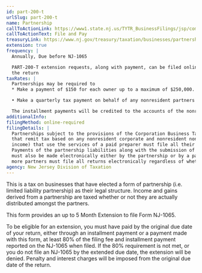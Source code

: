 ```yaml
---
id: part-200-t
urlSlug: part-200-t
name: Partnership
callToActionLink: https://www1.state.nj.us/TYTR_BusinessFilings/jsp/common/Login.jsp?taxcode=43
callToActionText: File and Pay
treasuryLink: https://www.nj.gov/treasury/taxation/businesses/partnerships/index.shtml
extension: true
frequency: |
  Annually, Due before NJ-1065

  PART-200-T extension requests, along with payment, can be filed online until 11:59 p.m. on or before the original due date of
  the return
taxRates: |
  Partnerships may be required to
  * Make a payment of $150 for each owner up to a maximum of $250,000. The State also requires a 50% installment payment, unless it is the partnership’s final year of operation;

  • Make a quarterly tax payment on behalf of any nonresident partners equal to 25% of the tax due, on the 15th day of the 4th, 6th, and 9th month of the tax year.

  The installment payments will be credited to the accounts of the nonresident partners in proportion to their share of ownership.
additionalInfo:
filingMethod: online-required
filingDetails: |
  Partnerships subject to the provisions of the Corporation Business Tax Act (that is partnerships
  that remit tax based on any nonresident corporate and nonresident non-corporate partner’s allowable share of NJ partnership
  income) that use the services of a paid preparer must file all their returns completed by that practitioner by electronic means.
  Payments of the partnership liabilities along with the submission of payment-related returns (NJ-1065-V and PART-200-T)
  must also be made electronically either by the partnership or by a paid tax practitioner. In addition, partnerships with 10 or
  more partners must file all returns electronically regardless of whether or not they use a paid tax preparer.
agency: New Jersey Division of Taxation
---
```


This is a tax on businesses that have elected a form of partnership (i.e. limited liability partnership) as their legal structure. Income and gains derived from a partnership are taxed whether or not they are actually distributed amongst the partners.

This form provides an up to 5 Month Extension to file Form NJ-1065.

To be eligible for an extension, you must have paid by the original due date of your return, either through an installment payment
or a payment made with this form, at least 80% of the filing fee and installment payment reported on the NJ-1065 when
filed. If the 80% requirement is not met, or you do not file an NJ-1065 by the extended due date, the extension will be denied.
Penalty and interest charges will be imposed from the original due date of the return.
